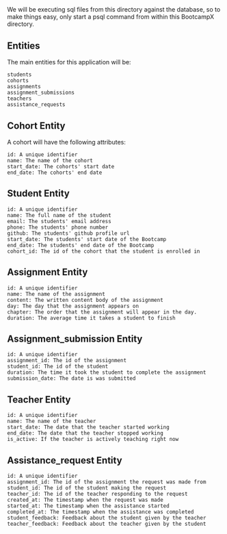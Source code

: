 ##

We will be executing sql files from this directory against the database, so to make things easy, only start a psql command from within this BootcampX directory.

## Entities

The main entities for this application will be:

    students
    cohorts
    assignments
    assignment_submissions
    teachers
    assistance_requests

## Cohort Entity

A cohort will have the following attributes:

    id: A unique identifier
    name: The name of the cohort
    start_date: The cohorts' start date
    end_date: The cohorts' end date

## Student Entity

    id: A unique identifier
    name: The full name of the student
    email: The students' email address
    phone: The students' phone number
    github: The students' github profile url
    start_date: The students' start date of the Bootcamp
    end_date: The students' end date of the Bootcamp
    cohort_id: The id of the cohort that the student is enrolled in

## Assignment Entity

    id: A unique identifier
    name: The name of the assignment
    content: The written content body of the assignment
    day: The day that the assignment appears on
    chapter: The order that the assignment will appear in the day.
    duration: The average time it takes a student to finish

## Assignment_submission Entity

    id: A unique identifier
    assignment_id: The id of the assignment
    student_id: The id of the student
    duration: The time it took the student to complete the assignment
    submission_date: The date is was submitted

## Teacher Entity

    id: A unique identifier
    name: The name of the teacher
    start_date: The date that the teacher started working
    end_date: The date that the teacher stopped working
    is_active: If the teacher is actively teaching right now


## Assistance_request Entity

    id: A unique identifier
    assignment_id: The id of the assignment the request was made from
    student_id: The id of the student making the request
    teacher_id: The id of the teacher responding to the request
    created_at: The timestamp when the request was made
    started_at: The timestamp when the assistance started
    completed_at: The timestamp when the assistance was completed
    student_feedback: Feedback about the student given by the teacher
    teacher_feedback: Feedback about the teacher given by the student





